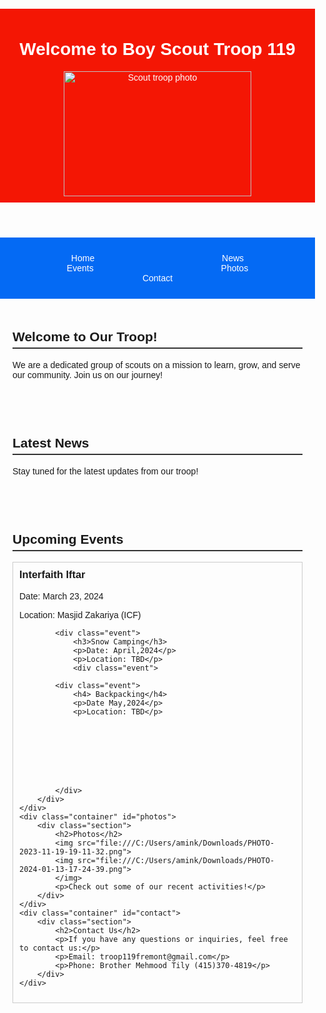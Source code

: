 <html lang="en">
<head>
    <meta charset="UTF-8">
    <meta name="viewport" content="width=device-width, initial-scale=1.0">
    <title>Boy Scout Troop Website</title>
    <style>
        /* CSS styles */
        body {
            font-family: Arial, sans-serif;
            margin: 0;
            padding: 0;
            background-color: #f;
        }
        header {
            background-color: #F41604 ;
            color: #fff;
            padding: 10px 0;
            text-align: center;
        }
        nav {
            background-color: #046AF4;
            padding: 25px 1px;
            text-align: center;
            
}
nav a {
color: #fff;
text-decoration: none;
margin: 0 100px;
        }
        .container {
            max-width: 900px;
            margin: auto;
            padding: 20px ;
        }
        .section {
            margin-bottom: 20px;
        }
        .section h2 {
            border-bottom: 2px solid #333;
            padding-bottom: 5px;
        }
        .event {
            border: 1px solid #ccc;
            padding: 10px;
            margin-bottom: 10px;
        }
        .event h3 {
            margin-top: 0;
        }
        /* Adjust image size */
        img {
            max-width: 100%;
            height: auto;
        }
        /* Style for footer */
        footer {
            background-color: #333;
            color: #fff;
            padding: 10px 0;
            text-align: center;
            position: fixed;
            bottom: 0;
            width: 100%;
        }
    </style>
</head>
<body>
    <header>
        <h1>Welcome to Boy Scout Troop 119</h1>
         <img src="https://scoutingwire.org/wp-content/uploads/2018/12/BSA-975x464.png" alt="Scout troop photo" width="300" height="200">


</header>
    <nav>
        <a href="#home">Home</a>
        <a href="#news">News</a>
        <a href="#events">Events</a>
        <a href="#photos">Photos</a>
        <a href="#contact">Contact</a>
    </nav>
    <div class="container" id="home">
        <div class="section">
            <h2>Welcome to Our Troop!</h2>
            <p>We are a dedicated group of scouts on a mission to learn, grow, and serve our community. Join us on our journey!</p>
        </div>
    </div>
    <div class="container" id="news">
        <div class="section">
            <h2>Latest News</h2>
            <p>Stay tuned for the latest updates from our troop!</p>
        </div>
    </div>
    <div class="container" id="events">
        <div class="section">
            <h2>Upcoming Events</h2>
            <div class="event">
                <h3>Interfaith Iftar</h3>
                <p>Date: March 23, 2024</p>
                <p>Location: Masjid Zakariya (ICF)</p>
            
            <div class="event">
                <h3>Snow Camping</h3>
                <p>Date: April,2024</p>
                <p>Location: TBD</p>
                <div class="event">
                
            <div class="event">
                <h4> Backpacking</h4>
                <p>Date May,2024</p>
                <p>Location: TBD</p>
                
                
                     
                
                    
                
            
            
            </div>
        </div>
    </div>
    <div class="container" id="photos">
        <div class="section">
            <h2>Photos</h2>
            <img src="file:///C:/Users/amink/Downloads/PHOTO-2023-11-19-19-11-32.png">
            <img src="file:///C:/Users/amink/Downloads/PHOTO-2024-01-13-17-24-39.png">
            </img>
            <p>Check out some of our recent activities!</p>
        </div>
    </div>
    <div class="container" id="contact">
        <div class="section">
            <h2>Contact Us</h2>
            <p>If you have any questions or inquiries, feel free to contact us:</p>
            <p>Email: troop119fremont@gmail.com</p>
            <p>Phone: Brother Mehmood Tily (415)370-4819</p>
        </div>
    </div>
   



